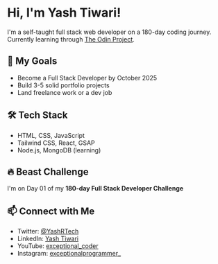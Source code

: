 # Hi, I'm Yash Tiwari!

I'm a self-taught full stack web developer on a 180-day coding journey.  
Currently learning through [The Odin Project](https://www.theodinproject.com/).

## 🚀 My Goals
- Become a Full Stack Developer by October 2025
- Build 3-5 solid portfolio projects
- Land freelance work or a dev job

## 🛠 Tech Stack
- HTML, CSS, JavaScript
- Tailwind CSS, React, GSAP
- Node.js, MongoDB (learning)

## 🔥 Beast Challenge
I'm on Day 01 of my **180-day Full Stack Developer Challenge**  

## 📫 Connect with Me
- Twitter: [@YashRTech]([https://twitter.com/yourhandle](https://x.com/YashRTech?t=8xVZGzNond28amjehhMjQA&s=09))
- LinkedIn: [Yash Tiwari]([https://linkedin.com/in/yourname](https://www.linkedin.com/in/yash-tiwari-2111b934b/))
- YouTube: [exceptional_coder](https://youtube.com/@exceptional_coder?si=yn3TB0ty_RqfzmUj)
- Instagram: [exceptionalprogrammer_](https://www.instagram.com/exceptionalprogrammer_?igsh=eHFremZ3aHNiaW4w)
<!--
**YashRTech/YashRTech** is a ✨ _special_ ✨ repository because its `README.md` (this file) appears on your GitHub profile.

Here are some ideas to get you started:

- 🔭 I’m currently working on ...
- 🌱 I’m currently learning ...
- 👯 I’m looking to collaborate on ...
- 🤔 I’m looking for help with ...
- 💬 Ask me about ...
- 📫 How to reach me: ...
- 😄 Pronouns: ...
- ⚡ Fun fact: ...
-->
